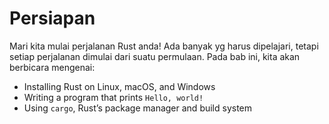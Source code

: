 # Persiapan

Mari kita mulai perjalanan Rust anda! Ada banyak yg harus dipelajari, tetapi
setiap perjalanan dimulai dari suatu permulaan. Pada bab ini, kita akan
berbicara mengenai:

- Installing Rust on Linux, macOS, and Windows
- Writing a program that prints `Hello, world!`
- Using `cargo`, Rust’s package manager and build system
